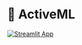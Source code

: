 # 🔮 ActiveML
[![Streamlit App](https://static.streamlit.io/badges/streamlit_badge_black_white.svg)](https://share.streamlit.io/zakariachowdhury/activeml/main)